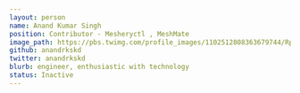 ```yaml
---
layout: person
name: Anand Kumar Singh
position: Contributor - Mesheryctl , MeshMate
image_path: https://pbs.twimg.com/profile_images/1102512808363679744/Rp8-3wn9_400x400.jpg
github: anandrkskd
twitter: anandrkskd
blurb: engineer, enthusiastic with technology
status: Inactive
---
```

